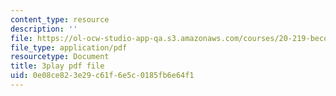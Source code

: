 ```yaml
---
content_type: resource
description: ''
file: https://ol-ocw-studio-app-qa.s3.amazonaws.com/courses/20-219-becoming-the-next-bill-nye-writing-and-hosting-the-educational-show-january-iap-2015/0e08ce823e29c61f6e5c0185fb6e64f1_2nSxmWTdDU4.pdf
file_type: application/pdf
resourcetype: Document
title: 3play pdf file
uid: 0e08ce82-3e29-c61f-6e5c-0185fb6e64f1
---
```

